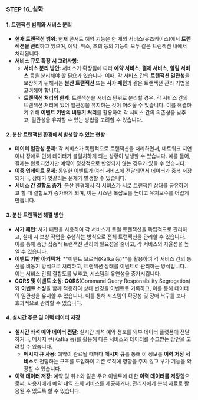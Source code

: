 ### **STEP 16_심화**

#### **1. 트랜잭션 범위와 서비스 분리**
- **현재 트랜잭션 범위**: 현재 콘서트 예약 기능은 한 개의 서비스(유즈케이스)에서 **트랜잭션을 관리**하고 있으며, 예약, 취소, 조회 등의 기능이 모두 같은 트랜잭션 내에서 처리됩니다.
- **서비스 규모 확장 시 고려사항**:
    - **서비스 분리 방안**: 서비스가 확장됨에 따라 **예약 서비스**, **결제 서비스**, **알림 서비스** 등을 분리해야 할 필요가 있습니다. 이때, 각 서비스 간의 **트랜잭션 일관성**을 보장하기 위해서는 **분산 트랜잭션** 또는 **사가 패턴**과 같은 트랜잭션 관리 기법을 고려해야 합니다.
    - **트랜잭션 처리의 한계**: 트랜잭션을 서비스 단위로 분리할 경우, 각 서비스 간의 트랜잭션 처리에 있어 일관성을 유지하는 것이 어려울 수 있습니다. 이를 해결하기 위해 **이벤트 기반의 비동기 처리**를 활용하여 각 서비스 간의 의존성을 낮추고, 일관성을 유지할 수 있는 방법을 고려할 수 있습니다.

#### **2. 분산 트랜잭션 환경에서 발생할 수 있는 현상**
- **데이터 일관성 문제**: 각 서비스가 독립적으로 트랜잭션을 처리하면서, 네트워크 지연이나 장애로 인해 데이터가 불일치하게 되는 상황이 발생할 수 있습니다. 예를 들어, 결제는 완료되었지만 예약이 정상적으로 반영되지 않는 경우가 있을 수 있습니다.
- **이중 업데이트 문제**: 동일한 이벤트가 여러 서비스에 전달되면서 데이터가 중복 저장되거나, 상태가 엇갈리는 문제가 발생할 수 있습니다.
- **서비스 간 결합도 증가**: 분산 환경에서 각 서비스가 서로 트랜잭션 상태를 공유하려고 할 때 결합도가 증가하게 되며, 이는 시스템 복잡도를 높이고 유지보수를 어렵게 만듭니다.

#### **3. 분산 트랜잭션 해결 방안**
- **사가 패턴**: 사가 패턴을 사용하여 각 서비스가 로컬 트랜잭션을 독립적으로 관리하고, 실패 시 보상 작업을 수행하는 방식으로 전체 트랜잭션을 관리할 수 있습니다. 이를 통해 중앙 집중식 트랜잭션 관리의 필요성을 줄이고, 각 서비스의 자율성을 높일 수 있습니다.
- **이벤트 기반 아키텍처**: **이벤트 브로커(Kafka 등)**를 활용하여 각 서비스 간의 통신을 비동기 방식으로 처리하고, 트랜잭션 상태를 이벤트로 관리하는 방식입니다. 이는 서비스 간의 결합도를 낮추고, 시스템의 유연성을 증가시킵니다.
- **CQRS 및 이벤트 소싱**: **CQRS**(Command Query Responsibility Segregation)와 **이벤트 소싱**을 함께 적용하여 상태 변경을 이벤트로 기록하고, 이를 통해 데이터의 일관성을 유지할 수 있습니다. 이를 통해 시스템의 확장성 및 장애 복구를 보다 효과적으로 관리할 수 있습니다.

#### **4. 실시간 주문 및 이력 데이터 저장**
- **실시간 좌석 예약 데이터 전달**: 실시간 좌석 예약 정보를 외부 데이터 플랫폼에 전달하거나, 메시지 큐(Kafka 등)를 활용해 다른 서비스와 데이터를 주고받는 방안을 고려할 수 있습니다.
    - **메시지 큐 사용**: 예약이 완료될 때마다 **메시지 큐**를 통해 이 정보를 **이력 저장 서비스**로 전달하는 구조를 도입하여 기존 로직에 영향을 주지 않고 부가 기능을 확장할 수 있습니다.
- **이력 데이터 저장**: 예약 및 취소와 같은 주요 이벤트에 대한 **이력 데이터를 저장**함으로써, 사용자에게 예약 내역 조회 서비스를 제공하거나, 관리자에게 분석 자료로 활용될 수 있도록 할 수 있습니다.
